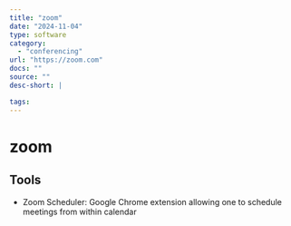 ```yaml
---
title: "zoom"
date: "2024-11-04"
type: software
category:
  - "conferencing"
url: "https://zoom.com"
docs: ""
source: ""
desc-short: |

tags:
---
```

# zoom

## Tools

- Zoom Scheduler: Google Chrome extension allowing one to schedule meetings from within calendar
